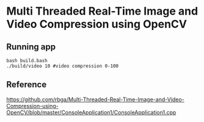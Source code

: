 # Multi Threaded Real-Time Image and Video Compression using OpenCV

## Running app
```
bash build.bash
./build/video 10 #video compression 0-100
```

## Reference
https://github.com/rbga/Multi-Threaded-Real-Time-Image-and-Video-Compression-using-OpenCV/blob/master/ConsoleApplication1/ConsoleApplication1.cpp 




